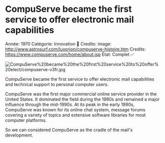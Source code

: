 # CompuServe became the first service to offer electronic mail capabilities

Année: 1970
Catégorie: Innovation 🎢
Credits: image: http://www.astrosurf.com/luxorion/compuserve-histoire.htm
Credits: https://www.compuserve.com/home/about.jsp
État: Complet ✅

![CompuServe%20became%20the%20first%20service%20to%20offer%20elect/compuserve-v3fr.jpg](CompuServe%20became%20the%20first%20service%20to%20offer%20elect/compuserve-v3fr.jpg)

CompuServe became the first service to offer electronic mail capabilities and technical support to personal computer users.

CompuServe was the first major commercial online service provider in the United States. It dominated the field during the 1980s and remained a major influence through the mid-1990s. At its peak in the early 1990s, CompuServe was known for its online chat system, message forums covering a variety of topics and extensive software libraries for most computer platforms. 

So we can considered CompuServe as the cradle of the mail's development.